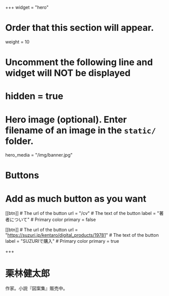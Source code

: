 +++
widget = "hero"
# Order that this section will appear.
weight = 10

# Uncomment the following line and widget will NOT be displayed
# hidden = true

# Hero image (optional). Enter filename of an image in the `static/` folder.
hero_media = "/img/banner.jpg"

# Buttons
# Add as much button as you want
[[btn]]
	# The url of the button
  url = "/cv"
	# The text of the button
  label = "著者について"
	# Primary color
	primary = false

[[btn]]
	# The url of the button
  url = "https://suzuri.jp/kentaro/digital_products/19781"
	# The text of the button
  label = "SUZURIで購入"
	# Primary color
	primary = true

+++

# 栗林健太郎

作家。小説『図案集』販売中。

